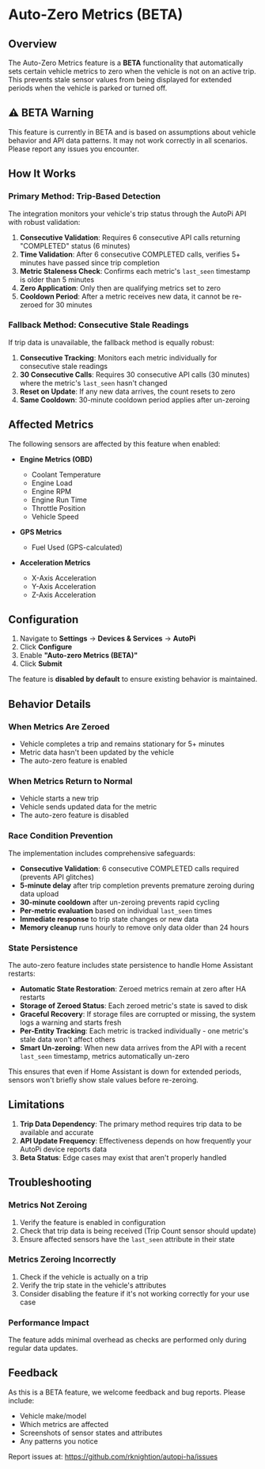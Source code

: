 # Auto-Zero Metrics (BETA)

## Overview

The Auto-Zero Metrics feature is a **BETA** functionality that automatically sets certain vehicle metrics to zero when the vehicle is not on an active trip. This prevents stale sensor values from being displayed for extended periods when the vehicle is parked or turned off.

## ⚠️ BETA Warning

This feature is currently in BETA and is based on assumptions about vehicle behavior and API data patterns. It may not work correctly in all scenarios. Please report any issues you encounter.

## How It Works

### Primary Method: Trip-Based Detection

The integration monitors your vehicle's trip status through the AutoPi API with robust validation:

1. **Consecutive Validation**: Requires 6 consecutive API calls returning "COMPLETED" status (6 minutes)
2. **Time Validation**: After 6 consecutive COMPLETED calls, verifies 5+ minutes have passed since trip completion
3. **Metric Staleness Check**: Confirms each metric's `last_seen` timestamp is older than 5 minutes
4. **Zero Application**: Only then are qualifying metrics set to zero
5. **Cooldown Period**: After a metric receives new data, it cannot be re-zeroed for 30 minutes

### Fallback Method: Consecutive Stale Readings

If trip data is unavailable, the fallback method is equally robust:

1. **Consecutive Tracking**: Monitors each metric individually for consecutive stale readings
2. **30 Consecutive Calls**: Requires 30 consecutive API calls (30 minutes) where the metric's `last_seen` hasn't changed
3. **Reset on Update**: If any new data arrives, the count resets to zero
4. **Same Cooldown**: 30-minute cooldown period applies after un-zeroing

## Affected Metrics

The following sensors are affected by this feature when enabled:

- **Engine Metrics (OBD)**
  - Coolant Temperature
  - Engine Load
  - Engine RPM
  - Engine Run Time
  - Throttle Position
  - Vehicle Speed

- **GPS Metrics**
  - Fuel Used (GPS-calculated)

- **Acceleration Metrics**
  - X-Axis Acceleration
  - Y-Axis Acceleration
  - Z-Axis Acceleration

## Configuration

1. Navigate to **Settings** → **Devices & Services** → **AutoPi**
2. Click **Configure**
3. Enable **"Auto-zero Metrics (BETA)"**
4. Click **Submit**

The feature is **disabled by default** to ensure existing behavior is maintained.

## Behavior Details

### When Metrics Are Zeroed

- Vehicle completes a trip and remains stationary for 5+ minutes
- Metric data hasn't been updated by the vehicle
- The auto-zero feature is enabled

### When Metrics Return to Normal

- Vehicle starts a new trip
- Vehicle sends updated data for the metric
- The auto-zero feature is disabled

### Race Condition Prevention

The implementation includes comprehensive safeguards:

- **Consecutive Validation**: 6 consecutive COMPLETED calls required (prevents API glitches)
- **5-minute delay** after trip completion prevents premature zeroing during data upload
- **30-minute cooldown** after un-zeroing prevents rapid cycling
- **Per-metric evaluation** based on individual `last_seen` times
- **Immediate response** to trip state changes or new data
- **Memory cleanup** runs hourly to remove only data older than 24 hours

### State Persistence

The auto-zero feature includes state persistence to handle Home Assistant restarts:

- **Automatic State Restoration**: Zeroed metrics remain at zero after HA restarts
- **Storage of Zeroed Status**: Each zeroed metric's state is saved to disk
- **Graceful Recovery**: If storage files are corrupted or missing, the system logs a warning and starts fresh
- **Per-Entity Tracking**: Each metric is tracked individually - one metric's stale data won't affect others
- **Smart Un-zeroing**: When new data arrives from the API with a recent `last_seen` timestamp, metrics automatically un-zero

This ensures that even if Home Assistant is down for extended periods, sensors won't briefly show stale values before re-zeroing.

## Limitations

1. **Trip Data Dependency**: The primary method requires trip data to be available and accurate
2. **API Update Frequency**: Effectiveness depends on how frequently your AutoPi device reports data
3. **Beta Status**: Edge cases may exist that aren't properly handled

## Troubleshooting

### Metrics Not Zeroing

1. Verify the feature is enabled in configuration
2. Check that trip data is being received (Trip Count sensor should update)
3. Ensure affected sensors have the `last_seen` attribute in their state

### Metrics Zeroing Incorrectly

1. Check if the vehicle is actually on a trip
2. Verify the trip state in the vehicle's attributes
3. Consider disabling the feature if it's not working correctly for your use case

### Performance Impact

The feature adds minimal overhead as checks are performed only during regular data updates.

## Feedback

As this is a BETA feature, we welcome feedback and bug reports. Please include:

- Vehicle make/model
- Which metrics are affected
- Screenshots of sensor states and attributes
- Any patterns you notice

Report issues at: https://github.com/rknightion/autopi-ha/issues